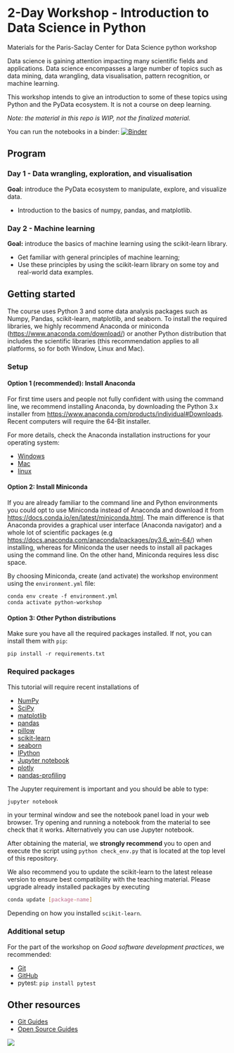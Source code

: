 # 2-Day Workshop - Introduction to Data Science in Python

Materials for the Paris-Saclay Center for Data Science python workshop

Data science is gaining attention impacting many scientific fields and applications. Data science encompasses a large number of topics such as data mining, data wrangling, data visualisation, pattern recognition, or machine learning.

This workshop intends to give an introduction to some of these topics using Python and the PyData ecosystem. It is not a course on deep learning.

*Note: the material in this repo is WIP, not the finalized material.*

You can run the notebooks in a binder: [![Binder](https://mybinder.org/badge_logo.svg)](https://mybinder.org/v2/gh/rth/data-science-workshop-2021/HEAD)

## Program

### Day 1 -  Data wrangling, exploration, and visualisation

**Goal:** introduce the PyData ecosystem to manipulate, explore, and visualize data.

* Introduction to the basics of numpy, pandas, and matplotlib.

### Day 2 - Machine learning

**Goal:** introduce the basics of machine learning using the  scikit-learn library.

* Get familiar with general principles of machine learning;
* Use these principles by using the scikit-learn library on some toy and real-world data examples.


## Getting started

The course uses Python 3 and some data analysis packages such as Numpy, Pandas, scikit-learn, matplotlib, and seaborn. To install the required libraries, we highly recommend Anaconda or miniconda (<https://www.anaconda.com/download/>) or another Python distribution that includes the scientific libraries (this recommendation applies to all platforms, so for both Window, Linux and Mac).

### Setup

#### Option 1 (recommended): Install Anaconda

For first time users and people not fully confident with using the command line, we recommend installing Anaconda, by downloading the Python 3.x installer from <https://www.anaconda.com/products/individual#Downloads>. Recent computers will require the 64-Bit installer.

For more details, check the Anaconda installation instructions for your operating system:
- [Windows](https://docs.anaconda.com/anaconda/install/windows/)
- [Mac](https://docs.anaconda.com/anaconda/install/mac-os/)
- [linux](https://docs.anaconda.com/anaconda/install/linux/)

#### Option 2: Install Miniconda

If you are already familiar to the command line and Python environments you could opt to use Miniconda instead of Anaconda and download it  from <https://docs.conda.io/en/latest/miniconda.html>. The main difference is that Anaconda provides a graphical user interface (Anaconda navigator) and a whole lot of scientific packages (e.g <https://docs.anaconda.com/anaconda/packages/py3.6_win-64/>) when installing, whereas for Miniconda the user needs to install all packages using the command line. On the other hand, Miniconda requires less disc space. 

By choosing Miniconda, create (and activate) the workshop environment using the `environment.yml` file:
```shell
conda env create -f environment.yml
conda activate python-workshop
```

#### Option 3: Other Python distributions

Make sure you have all the required packages installed. If not, you can install them with `pip`:
```shell
pip install -r requirements.txt
```

### Required packages

This tutorial will require recent installations of

- [NumPy](http://www.numpy.org)
- [SciPy](http://www.scipy.org)
- [matplotlib](http://matplotlib.org)
- [pandas](http://pandas.pydata.org)
- [pillow](https://python-pillow.org)
- [scikit-learn](http://scikit-learn.org/stable/)
- [seaborn](http://seaborn.pydata.org/)
- [IPython](http://ipython.readthedocs.org/en/stable/)
- [Jupyter notebook](http://jupyter.org)
- [plotly](https://plot.ly/)
- [pandas-profiling](https://pandas-profiling.github.io/pandas-profiling/docs/)


The Jupyter requirement is important and you should be able to type:

```bash
jupyter notebook
```

in your terminal window and see the notebook panel load in your web browser. Try opening and running a notebook from the material to see check that it works. Alternatively you can use Jupyter notebook.

After obtaining the material, we **strongly recommend** you to open and execute the script using `python check_env.py` that is located at the top level of this repository.

We also recommend you to update the scikit-learn to the latest release version to ensure best compatibility with the teaching material. Please upgrade already installed packages by executing

```bash
conda update [package-name]
```

Depending on how you installed ``scikit-learn``.


### Additional setup

For the part of the workshop on *Good software development practices*, we recommended:
- [Git](https://github.com/git-guides/install-git)
- [GitHub](https://github.com/join)
- pytest: `pip install pytest`

## Other resources

- [Git Guides](https://github.com/git-guides/)
- [Open Source Guides](https://opensource.guide/)


<img src="img/logoUPSayPlusCDS_990.png"/>
